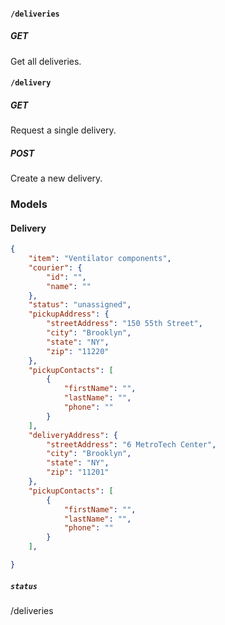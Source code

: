 #### `/deliveries`

##### GET

Get all deliveries.

#### `/delivery`

##### GET

Request a single delivery.

##### POST

Create a new delivery.

### Models

#### Delivery

```json
{
    "item": "Ventilator components",
    "courier": {
        "id": "",
        "name": ""
    },
    "status": "unassigned",
    "pickupAddress": {
        "streetAddress": "150 55th Street",
        "city": "Brooklyn",
        "state": "NY",
        "zip": "11220"
    },
    "pickupContacts": [
        {
            "firstName": "",
            "lastName": "",
            "phone": ""
        }
    ],
    "deliveryAddress": {
        "streetAddress": "6 MetroTech Center",
        "city": "Brooklyn",
        "state": "NY",
        "zip": "11201"
    },
    "pickupContacts": [
        {
            "firstName": "",
            "lastName": "",
            "phone": ""
        }
    ],

}
```

##### `status`

/deliveries
